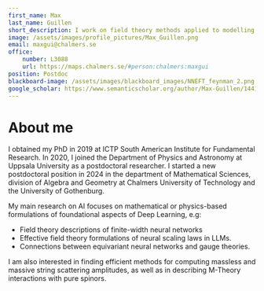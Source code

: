 ```yaml
---
first_name: Max
last_name: Guillen
short_description: I work on field theory methods applied to modelling of deep neural networks.
image: /assets/images/profile_pictures/Max_Guillen.png
email: maxgui@chalmers.se
office:
    number: L3088
    url: https://maps.chalmers.se/#person:chalmers:maxgui
position: Postdoc
blackboard-image: /assets/images/blackboard_images/NNEFT_feynman_2.png
google_scholar: https://www.semanticscholar.org/author/Max-Guillen/144171948
---
```


# About me

I obtained my PhD in 2019 at ICTP South American Institute for Fundamental Research. In 2020, I joined the Department of Physics and Astronomy at Uppsala University as a postdoctoral researcher. I started a new postdoctoral position in 2024 in the department of Mathematical Sciences, division of Algebra and Geometry at Chalmers University of Technology and the University of Gothenburg.

My main research on AI focuses on mathematical or physics-based formulations of foundational aspects of Deep Learning, e.g:

- Field theory descriptions of finite-width neural networks
- Effective field theory formulations of neural scaling laws in LLMs.
- Connections between equivariant neural networks and gauge theories.

I am also interested in finding efficient methods for computing massless and massive string scattering amplitudes, as well as in describing M-Theory interactions with pure spinors.
